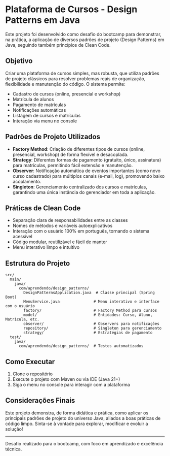 # Plataforma de Cursos - Design Patterns em Java

Este projeto foi desenvolvido como desafio do bootcamp para demonstrar, na prática, a aplicação de diversos padrões de projeto (Design Patterns) em Java, seguindo também princípios de Clean Code.

## Objetivo

Criar uma plataforma de cursos simples, mas robusta, que utiliza padrões de projeto clássicos para resolver problemas reais de organização, flexibilidade e manutenção do código. O sistema permite:
- Cadastro de cursos (online, presencial e workshop)
- Matrícula de alunos
- Pagamento de matrículas
- Notificações automáticas
- Listagem de cursos e matrículas
- Interação via menu no console

## Padrões de Projeto Utilizados

- **Factory Method**: Criação de diferentes tipos de cursos (online, presencial, workshop) de forma flexível e desacoplada.
- **Strategy**: Diferentes formas de pagamento (gratuito, único, assinatura) para matrículas, permitindo fácil extensão e manutenção.
- **Observer**: Notificação automática de eventos importantes (como novo curso cadastrado) para múltiplos canais (e-mail, log), promovendo baixo acoplamento.
- **Singleton**: Gerenciamento centralizado dos cursos e matrículas, garantindo uma única instância do gerenciador em toda a aplicação.

## Práticas de Clean Code

- Separação clara de responsabilidades entre as classes
- Nomes de métodos e variáveis autoexplicativos
- Interação com o usuário 100% em português, tornando o sistema acessível
- Código modular, reutilizável e fácil de manter
- Menu interativo limpo e intuitivo

## Estrutura do Projeto

```
src/
  main/
    java/
      com/aprendendo/design_patterns/
        DesignPatternsApplication.java  # Classe principal (Spring Boot)
        MenuService.java               # Menu interativo e interface com o usuário
        factory/                       # Factory Method para cursos
        model/                         # Entidades: Curso, Aluno, Matrícula, etc.
        observer/                      # Observers para notificações
        repository/                    # Singleton para gerenciamento
        strategy/                      # Estratégias de pagamento
  test/
    java/
      com/aprendendo/design_patterns/  # Testes automatizados
```

## Como Executar

1. Clone o repositório
2. Execute o projeto com Maven ou via IDE (Java 21+)
3. Siga o menu no console para interagir com a plataforma

## Considerações Finais

Este projeto demonstra, de forma didática e prática, como aplicar os principais padrões de projeto do universo Java, aliados a boas práticas de código limpo. Sinta-se à vontade para explorar, modificar e evoluir a solução!

---

Desafio realizado para o bootcamp, com foco em aprendizado e excelência técnica.
